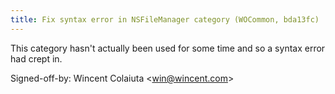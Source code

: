 ```yaml
---
title: Fix syntax error in NSFileManager category (WOCommon, bda13fc)
---
```


This category hasn't actually been used for some time and so a syntax error had crept in.

Signed-off-by: Wincent Colaiuta &lt;win@wincent.com&gt;
